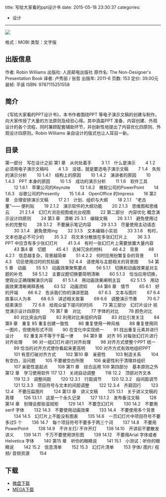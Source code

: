 title: 写给大家看的ppt设计书
date: 2015-05-18 23:30:37
categories:
  - 设计
---

![](http://img3.douban.com/lpic/s6339184.jpg)

格式：MOBI
类型：文字版

<!--more-->

## 出版信息 ##

作者: Robin Williams 
出版社: 人民邮电出版社
原作名: The Non-Designer's Presentation Book
译者: 卢秀丽 / 张哲 
出版年: 2011-6
页数: 153
定价: 39.00元
装帧: 平装
ISBN: 9787115251558

## 简介 ##

《写给大家看的PPT设计书》，本书作者围绕PPT 等电子演示文稿的创建与制作，向大家传授了大量的方法原则及经验心得。其中涵盖PPT 准备、内容创建、外观设计的各个流程，同时兼顾配套辅助环节，并创新性地提出了内容优化四原则、外观设计四原则。Robin Williams 亲自设计的版式也让人耳目一新。

## 目录 ##

第一部分　写在设计之前
第1 章　从何处着手 　　3
1.1　什么是演示 　　4
1.2　必须用电子演示文稿吗 　　4
1.3　没错，就是要选电子演示文稿 　　7
1.4　失败的演示分析 　　10
1.4.1　结构上的原因 　　10
1.4.2　演讲者的原因 　　10
1.4.3　PPT 本身的原因 　　10
1.5　成功的演示分析 　　11
1.6　软件工具 　　12
1.6.1　苹果公司的Keynote 　　13
1.6.2　微软公司的PowerPoint 　　14
1.6.3　谷歌公司的Presently 　　15
1.6.4　OpenOffice 的Impress 　　16
第2 章　合理安排演示文稿 　　17
2.1　计划、组织与大纲 　　18
2.1.1　“老古董”—— 便利贴 　　19
2.1.2　演示软件的大纲功能 　　20
2.1.3　思维图和思维云 　　21
2.1.4　幻灯片浏览视图或光台视图 　　22
第二部分　内容优化
概念演示设计四原则 　　24
第3 章　清晰 25
3.1　编辑文稿 　　26
3.1.1　避免使用过长的完整句 　　28
3.1.2　不要展示笔记内容 　　29
3.1.3　尽量使用主动语态 　　30
3.1.4　避免使用ing 　　32
3.1.5　文本编辑小实验 　　33
3.1.6　有时，文本也是必不可少的 　　35
3.2　将文本分散放在多张幻灯片上 　　36
3.3　PPT 中应含有多少张幻灯片 　　41
3.4　有时一张幻灯片上需要放置大量内容 　　43
第4 章　切题 　　45
4.1　去掉冗余的材料 　　46
4.2　背景 　　48
4.2.1　信息越复杂，背景越简单 　　51
4.2.2　何时应用纷繁复杂的背景 　　51
4.3　切忌使用过时的剪贴画 　　52
4.4　请使用与主题相关的背景图 　　54
第5 章　动画 　　55
5.1　动画效果聚焦要点 　　56
5.1.1　切换和动画效果是对主题的补充 　　58
5.1.2　主要议题切换要简明清晰 　　60
5.1.3　恰当应用切换，使观众正确理解演示内容 　　61
5.1.4　用动画效果阐明主旨 　　62
5.1.5　用动画效果清晰阐释表格 　　63
52　动画须知 　　64
第6 章　情节 　　65
6.1　好的开端 　　66
6.2　告诉我们你的演讲思路 　　67
6.3　文本与图片 　　67
6.4　故事以人为本 　　68
6.5　讲述相关故事 　　69
6.6　调整演示节奏 　　70
6.7　结束演示 　　72
6.8　给观众留下提问的时间 　　73
第三部分　幻灯片设计
视觉演示设计四原则 　　76
第7 章　对比 　　77
字体的对比 　　78
颜色对比 　　80
对比突出内容 　　82
利用对比来组织内容 　　83
对比引发关注 　　84
第8 章　重复 85
重复创建一致性 　　86
重复使用一种风格 　　88
重复使用同一图片，但使用形式不同 　　90
在变化中实现统一 　　91
找出重复元素并进行设计 　　92
重复并不等于千篇一律 　　94
第9 章　对齐 95
对每张幻灯片进行对齐处理 　　96
对一组幻灯片进行对齐处理 　　98
对齐方式使整个PPT 统一 　　99
恰当的对齐方式使你看起来更高明 　　100
对齐方式有效地组织PPT 　　101
有意打破对齐方式 　　102
第10 章　亲密性　　 103
制造关系 　　104
有空白，没问题 　　105
不要被空白所限 　　106
亲密性利于清理并组织 　　107
亲密性是起点 　　108
第11 章　综合运用 109
第四部分　基本原则之外
第12 章　学习使用软件 117
12.1　关闭自动调整 　　118
12.2　顶部对齐文本 　　119
12.3　调整间距 　　120
12.3.1　行距调节 　　120
12.3.2　段间距调节 　　121
12.3.3　项目符号与文本的间距调整 　　122
12.3.4　齐肩回行 　　123
12.4　不要压扁图片 　　124
第13 章　讲义文稿 　　125
13.1　关于讲义文稿的真理 　　126
13.1.1　这是一个永久记录 　　127
13.1.2　发布备注文稿 　　128
第14 章　别理会那些滥规矩　　 129
14.1　不要念幻灯片 　　130
14.2　不要用serif 字体 　　132
14.3　不要使用动画效果 　　133
14.4　不要使用多个背景 　　134
14.5　幻灯片上不能没有图表 　　135
14.6　一页幻灯片中项目符号不要多过5 个 　　136
14.7　每个项目符号不要多于两三个词 　　137
14.8　不要用PowerPoint 　　138
14.9　不许关灯/ 不许开灯 　　138
14.10　开讲前不要散发讲义 　　139
14.11　千万不要使用饼形图 　　139
14.12　不要用Arial 字体或者Helvetica 字体 　　140
第15 章　听你的眼睛说 　　141
15.1　小测试：听你的眼睛说 　　142
15.2　信息清单 　　152
15.3　幻灯片清单 　　153
字体/ 图片/ 视频/ 音频资源 　　154

## 下载 ##

+ [微盘下载](http://vdisk.weibo.com/s/aADaW4YREXZ9W)
+ [MEGA下载](https://mega.co.nz/#!actzxDJK!UBfJhEnQ2KJlrRQjsJxLAxgZMPDE8e_Kn_ozAJJ91LI)